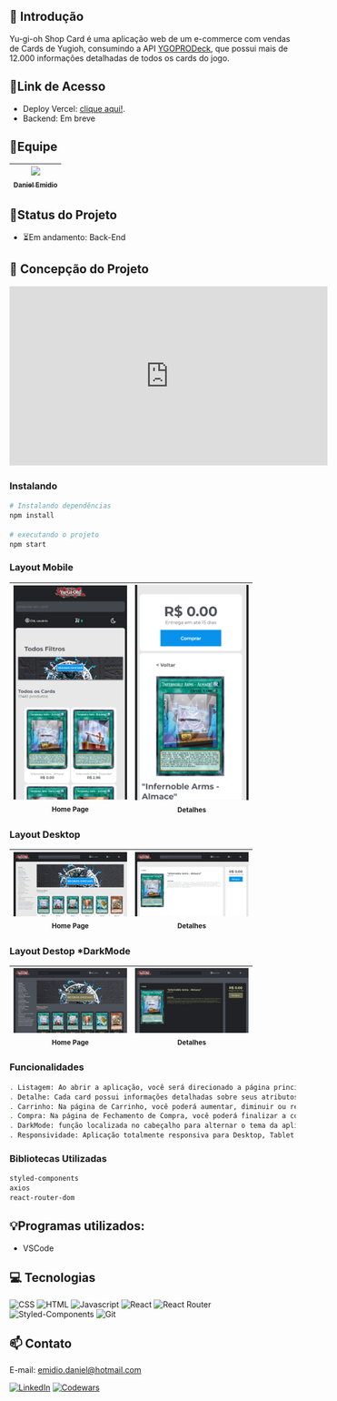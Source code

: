 ## 📖 Introdução

Yu-gi-oh Shop Card é uma aplicação web de um e-commerce com vendas de Cards de Yugioh, consumindo a API [YGOPRODeck](https://ygoprodeck.com/api-guide/), que possui mais de 12.000 informações detalhadas de todos os cards do jogo.

## 🔗Link de Acesso
- Deploy Vercel: [clique aqui!](https://yu-gi-oh-shop-card.vercel.app/).
- Backend: Em breve

## 👥Equipe
| [<img src="https://avatars.githubusercontent.com/u/111311678?v=4" width=115><br><sub>Daniel Emidio</sub>](https://github.com/DanielEmidio1988) |
| :---: |

## 🧭Status do Projeto
- ⏳Em andamento: Back-End

## 📄 Concepção do Projeto

<iframe width="560" height="315" src="https://www.youtube.com/embed/KLZnIpEWjus" title="YouTube video player" frameborder="0" allow="accelerometer; autoplay; clipboard-write; encrypted-media; gyroscope; picture-in-picture; web-share" allowfullscreen></iframe>

### Instalando
```bash
# Instalando dependências
npm install

# executando o projeto
npm start
```

### Layout Mobile

| <img src="./src/assets/readme/homepagemobile.png" width=200><br><sub>Home Page</sub> | <img src="./src/assets/readme/detailspagemobile.png" width=200><br><sub>Detalhes</sub> |
| :---: | :---: |

### Layout Desktop

| <img src="./src/assets/readme/homepagedesktop.png" width=200><br><sub>Home Page</sub> | <img src="./src/assets/readme/detailspagedesktop.png" width=200><br><sub>Detalhes</sub> |
| :---: | :---: |

### Layout Destop *DarkMode

| <img src="./src/assets/readme/homepagedesktopdarkmode.png" width=200><br><sub>Home Page</sub> | <img src="./src/assets/readme/detailspagedesktopdark.png" width=200><br><sub>Detalhes</sub> |
| :---: | :---: |

### Funcionalidades
```bash
. Listagem: Ao abrir a aplicação, você será direcionado a página principal, com a listagem de todos os cards disponiveis, sendo renderizado 24 cards por página.
. Detalhe: Cada card possui informações detalhadas sobre seus atributos, efeitos, entre outros que podem ser acessiveis ao clicar sobre o Card que deseja visualizar. O mesmo recurso permite adicionar o produto ao carrinho.
. Carrinho: Na página de Carrinho, você poderá aumentar, diminuir ou remover a quantidade de itens no carrinho. Com o cupom 'DEV', você terá o desconto de R$ 25 para compras acima de R$ 50. Para compras acima de R$ 25, o frete é gratuito.
. Compra: Na página de Fechamento de Compra, você poderá finalizar a compra e o carrinho e o pedido de compras serão finalizados. 
. DarkMode: função localizada no cabeçalho para alternar o tema da aplicação DarkMode ON/OFF;
. Responsividade: Aplicação totalmente responsiva para Desktop, Tablet e Celulares.
```

### Bibliotecas Utilizadas

```bash
styled-components
axios
react-router-dom
```


## 💡Programas utilizados:
- VSCode


## 💻 Tecnologias 

![CSS](https://img.shields.io/badge/CSS3-1572B6?style=for-the-badge&logo=css3&logoColor=white)
![HTML](https://img.shields.io/badge/HTML5-E34F26?style=for-the-badge&logo=html5&logoColor=white)
![Javascript](https://img.shields.io/badge/JavaScript-323330?style=for-the-badge&logo=javascript&logoColor=F7DF1E)
![React](https://img.shields.io/badge/React-20232A?style=for-the-badge&logo=react&logoColor=61DAFB)
![React Router](https://img.shields.io/badge/React_Router-CA4245?style=for-the-badge&logo=react-router&logoColor=white)
![Styled-Components](https://img.shields.io/badge/styled--components-DB7093?style=for-the-badge&logo=styled-components&logoColor=white)
![Git](https://img.shields.io/badge/GIT-E44C30?style=for-the-badge&logo=git&logoColor=white)


## 📫 Contato

E-mail: emidio.daniel@hotmail.com

[![LinkedIn](https://img.shields.io/badge/LinkedIn-0077B5?style=for-the-badge&logo=linkedin&logoColor=white)](https://www.linkedin.com/in/danielemidio1988/)
[![Codewars](https://img.shields.io/badge/Codewars-B1361E?style=for-the-badge&logo=Codewars&logoColor=white)](https://www.codewars.com/users/DanielEmidio1988)

